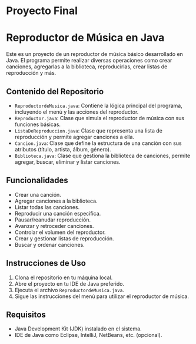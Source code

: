 # Proyecto Final
# Reproductor de Música en Java

Este es un proyecto de un reproductor de música básico desarrollado en Java. El programa permite realizar diversas operaciones como crear canciones, agregarlas a la biblioteca, reproducirlas, crear listas de reproducción y más.

## Contenido del Repositorio

- `ReproductordeMusica.java`: Contiene la lógica principal del programa, incluyendo el menú y las acciones del reproductor.
- `Reproductor.java`: Clase que simula el reproductor de música con sus funciones básicas.
- `ListaDeReproduccion.java`: Clase que representa una lista de reproducción y permite agregar canciones a ella.
- `Cancion.java`: Clase que define la estructura de una canción con sus atributos (título, artista, álbum, género).
- `Biblioteca.java`: Clase que gestiona la biblioteca de canciones, permite agregar, buscar, eliminar y listar canciones.

## Funcionalidades

- Crear una canción.
- Agregar canciones a la biblioteca.
- Listar todas las canciones.
- Reproducir una canción específica.
- Pausar/reanudar reproducción.
- Avanzar y retroceder canciones.
- Controlar el volumen del reproductor.
- Crear y gestionar listas de reproducción.
- Buscar y ordenar canciones.

## Instrucciones de Uso

1. Clona el repositorio en tu máquina local.
2. Abre el proyecto en tu IDE de Java preferido.
3. Ejecuta el archivo `ReproductordeMusica.java`.
4. Sigue las instrucciones del menú para utilizar el reproductor de música.

## Requisitos

- Java Development Kit (JDK) instalado en el sistema.
- IDE de Java como Eclipse, IntelliJ, NetBeans, etc. (opcional).
